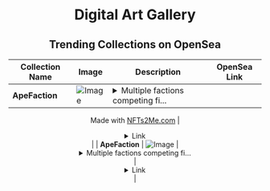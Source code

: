 <div align="center">

# Digital Art Gallery

## Trending Collections on OpenSea

| Collection Name                       | Image                                                                                     | Description                       | OpenSea Link                                                                                          |
|---------------------------------------|-------------------------------------------------------------------------------------------|-----------------------------------|--------------------------------------------------------------------------------------------------------|
| **ApeFaction** | ![Image](https://i.seadn.io/s/raw/files/8237c26b5f852c8883372c65fecbc5c5.webp?w=500&auto=format?w=200&auto=format) | <details><summary>Multiple factions competing fi...</summary>Multiple factions competing fiercely to seize control of the Ape!

Made with [NFTs2Me.com](https://nfts2me.com/)</details> | <details><summary>Link</summary>[ApeFaction](https://opensea.io/collection/apefaction-1)</details> |
| **ApeFaction** | ![Image](https://i.seadn.io/s/raw/files/8237c26b5f852c8883372c65fecbc5c5.webp?w=500&auto=format?w=200&auto=format) | <details><summary>Multiple factions competing fi...</summary>Multiple factions competing fiercely to seize control of the Ape!

Made with [NFTs2Me.com](https://nfts2me.com/)</details> | <details><summary>Link</summary>[ApeFaction](https://opensea.io/collection/apefaction)</details> |

</div>